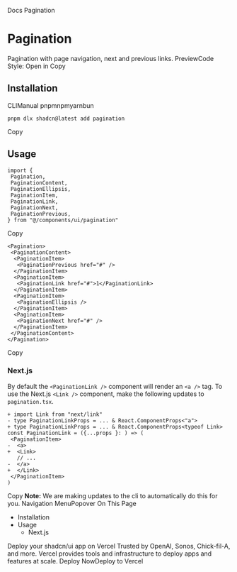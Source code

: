 Docs
Pagination
# Pagination
Pagination with page navigation, next and previous links.
PreviewCode
Style: 
Open in Copy
## Installation
CLIManual
pnpmnpmyarnbun
```
pnpm dlx shadcn@latest add pagination

```

Copy
## Usage
```
import {
 Pagination,
 PaginationContent,
 PaginationEllipsis,
 PaginationItem,
 PaginationLink,
 PaginationNext,
 PaginationPrevious,
} from "@/components/ui/pagination"
```
Copy
```
<Pagination>
 <PaginationContent>
  <PaginationItem>
   <PaginationPrevious href="#" />
  </PaginationItem>
  <PaginationItem>
   <PaginationLink href="#">1</PaginationLink>
  </PaginationItem>
  <PaginationItem>
   <PaginationEllipsis />
  </PaginationItem>
  <PaginationItem>
   <PaginationNext href="#" />
  </PaginationItem>
 </PaginationContent>
</Pagination>
```
Copy
### Next.js
By default the `<PaginationLink />` component will render an `<a />` tag.
To use the Next.js `<Link />` component, make the following updates to `pagination.tsx`.
```
+ import Link from "next/link"
- type PaginationLinkProps = ... & React.ComponentProps<"a">
+ type PaginationLinkProps = ... & React.ComponentProps<typeof Link>
const PaginationLink = ({...props }: ) => (
 <PaginationItem>
-  <a>
+  <Link>
   // ...
-  </a>
+  </Link>
 </PaginationItem>
)

```
Copy
**Note:** We are making updates to the cli to automatically do this for you.
Navigation MenuPopover
On This Page
  * Installation
  * Usage
    * Next.js


Deploy your shadcn/ui app on Vercel
Trusted by OpenAI, Sonos, Chick-fil-A, and more.
Vercel provides tools and infrastructure to deploy apps and features at scale.
Deploy NowDeploy to Vercel

